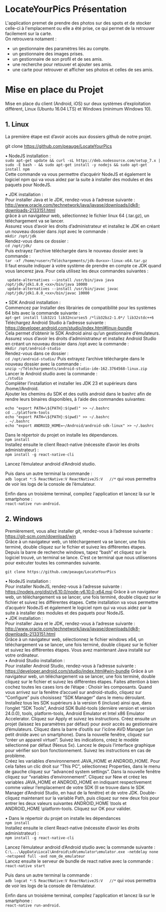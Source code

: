 # LocateYourPics Présentation

L'application premet de prendre des photos sur des spots et de stocker celle-ci à l'emplacement ou elle a été prise, ce qui permet de la retrouver facilement sur la carte.<br/>
On retrouvera notament :
- un gestionnaire des paramètres liés au compte.
- un gestionnaire des images prises.
- un gestionnaire de son profil et de ses amis.
- une recherche pour retouver et ajouter ses amis.
- une carte pour retrouver et afficher ses photos et celles de ses amis.

# Mise en place du Projet

Mise en place du client (Android, iOS) sur deux systèmes d’exploitation différent, Linux (Ubuntu 16.04 LTS) et Windows (minimum Windows 10).

## 1. Linux

La première étape est d’avoir accès aux dossiers github de notre projet.

git clone https://github.com/peauge/LocateYourPics

• NodeJS installation : <br/>
`sudo apt-get update && curl -sL https://deb.nodesource.com/setup_7.x | sudo -E bash - && sudo apt-get install -y nodejs && sudo apt-get install npm` <br/>
Cette commande va vous permettre d’acquérir NodeJS et également le logiciel npm qui va vous aidez par la suite à installer des modules et des paquets pour NodeJS.

• JDK installation :<br/>
Pour installer Java et le JDK, rendez-vous à l’adresse suivante :<br/>
http://www.oracle.com/technetwork/java/javase/downloads/jdk8-downloads-2133151.html<br/>
grâce à un navigateur web, sélectionnez le fichier linux 64 (.tar.gz), un téléchargement va se lancer.<br/>
Assurez vous d’avoir les droits d’administrateur et installez le JDK en créant un nouveau dossier dans /opt avec le commande :<br/>
`mkdir /opt/jdk`<br/>
Rendez-vous dans ce dossier :<br/>
`cd /opt/jdk/`<br/>
Puis extrayez l’archive téléchargée dans le nouveau dossier avec la commande :<br/>
`tar -xf /home/<user>/Téléchargements/jdk-8u<xx>-linux-x64.tar.gz`<br/>
Il faut ensuite indiquer à votre système de prendre en compte ce JDK quand vous lancerez java. Pour cela utilisez les deux commandes suivantes :<br/>
```
 update-alternatives --install /usr/bin/java java /opt/jdk/jdk1.8.0_<xx>/bin/java 10000
 update-alternatives --install /usr/bin/javac javac /opt/jdk/jdk1.8.0_<xx>/bin/javac 10000
 ```
• SDK Android installation :<br/>
Commencez par Installer des librairies de compatibilité pour les systèmes 64 bits avec la commande suivante :<br/>
`apt-get install lib32z1 lib32ncurses5 /*lib32bz2-1.0*/ lib32stdc++6`
Téléchargez Android Studio à l’adresse suivante :<br/>
https://developer.android.com/studio/index.html#linux-bundle<br/>
Cela permet d’obtenir le SDK Android ainsi qu’un gestionnaire d’émulateurs.
Assurez vous d’avoir les droits d’administrateur et installez Android Studio en créant un nouveau dossier dans /opt avec la commande :<br/>
`mkdir /opt/android-studio`<br/>
Rendez-vous dans ce dossier :<br/>
`cd /opt/android-studio/`
Puis extrayez l’archive téléchargée dans le nouveau dossier avec la commande :<br/>
`unzip ~/Téléchargements/android-studio-ide-162.3764568-linux.zip`<br/>
Lancer le Android studio avec la commande :<br/>
`./studio`<br/>
Compléter l’installation et installer les JDK 23 et supérieurs dans /home/<user>/Android.<br/>
Ajouter les chemins du SDK et des outils android dans le bashrc afin de rendre leurs binaires disponibles, à l’aide des commandes suivantes:<br/>
```
echo "export PATH=\${PATH}:$(pwd)" >> ~/.bashrc
cd ../platform-tools
echo "export PATH=\${PATH}:$(pwd)" >> ~/.bashrc
. ~/.bashrc
echo "export ANDROID_HOME=~/Android/android-sdk-linux" >> ~/.bashrc
```
Dans le répertoir du projet on installe les dépendances.<br/>
`npm install`<br/>
Installez ensuite le client React-native (nécessite d’avoir les droits administrateur) :<br/>
`npm install -g react-native-cli`<br/>

Lancez l’émulateur android d’Android studio.<br/>

Puis dans un autre terminal la commande :<br/>
`adb logcat *:S ReactNative:V ReactNativeJS:V   //*`
qui vous permettra de voir les logs de la console de l’émulateur.

Enfin dans un troisième terminal, compilez l'application et lancez là sur le smartphone :<br/>
`react-native run-android.`

## 2. Windows

Premièrement, vous allez installer git, rendez-vous à l’adresse suivante :<br/>
https://git-scm.com/download/win<br/>
Grâce à un navigateur web, un téléchargement va se lancer, une fois terminé, double cliquez sur le fichier et suivez les différentes étapes.<br/>
Depuis la barre de recherche windows, tapez “bash” et cliquez sur le logiciel trouvé, un terminal se lance. C’est ce terminal que nous utiliserons pour exécuter toutes les commandes suivante.

`git clone https://github.com/peauge/LocateYourPics`

• NodeJS installation :<br/>
Pour installer NodeJS, rendez-vous à l’adresse suivante :<br/>
https://nodejs.org/dist/v6.10.0/node-v6.10.0-x64.msi
Grâce à un navigateur web, un téléchargement va se lancer, une fois terminé, double cliquez sur le fichier et suivez les différentes étapes. Cette installation va vous permettre d’acquérir NodeJS et également le logiciel npm qui va vous aidez par la suite à installer des modules et des paquets pour NodeJS.<br/>
• JDK installation :<br/>
Pour installer Java et le JDK, rendez-vous à l’adresse suivante :<br/>
http://www.oracle.com/technetwork/java/javase/downloads/jdk8-downloads-2133151.html<br/>
Grâce à un navigateur web, sélectionnez le fichier windows x64, un téléchargement va se lancer, une fois terminé, double cliquez sur le fichier et suivez les différentes étapes. Vous avez maintenant Java installé sur votre ordinateur.<br/>
• Android Studio installation :<br/>
Pour installer Android Studio, rendez-vous à l’adresse suivante :<br/>
https://developer.android.com/studio/index.html#win-bundle
Grâce à un navigateur web, un téléchargement va se lancer, une fois terminé, double cliquez sur le fichier et suivez les différentes étapes. Faites attention à bien cochez toutes les cases lors de l’étape : Choisir les composants. Quand vous arrivez sur la fenêtre d’accueil sur android-studio, cliquez sur “Configure” puis choisissez “SDK Manager” dans le menu déroulant. Installez tous les SDK supérieurs à la version 6 (incluse) ainsi que, dans l’onglet “SDK Tools”, Android SDK Build-tools (dernière version et version 24.0.0), tools, platform-tools, Android Emulator et Intel x86 Emulator Accelerator. Cliquez sur Apply et suivez les instructions. Créez ensuite un projet (laissez les paramètres par défaut) pour avoir accès au gestionnaire d’émulateurs. Cliquez dans la barre d’outils sur l'icône AVD Manager (un petit droïde avec un smartphone). Dans la nouvelle fenêtre, cliquez sur “créer un appareil virtuel”. Suivez les indications, créez le modèle sélectionné par défaut (Nexus 5x). Lancez le depuis l’interface graphique pour vérifier son bon fonctionnement. Suivez les instructions en cas de problème.<br/>
Créez les variables d’environnement JAVA_HOME et ANDROID_HOME. Pour cela faites un clic droit sur “This PC”, sélectionnez Properties, dans le menu de gauche cliquez sur “advanced system settings”. Dans la nouvelle fenêtre cliquez sur “variables d’environnement”. Cliquez sur New et créez les variables JAVA_HOME et ANDROID_HOME en indiquant respectivement comme valeur l’emplacement de votre SDK (Il se trouve dans le SDK Manager d’Android Studio, en haut de la fenêtre) et de votre JDK. Double-cliquez maintenant sur la variable Path, puis cliquez sur new deux fois pour entrer les deux valeurs suivantes ANDROID_HOME \tools et ANDROID_HOME \platform-tools. Cliquez sur OK pour valider.<br/>

• Dans le répertoir du projet on installe les dépendances<br/>
`npm install`<br/>
Installez ensuite le client React-native (nécessite d’avoir les droits administrateur) :<br/>
`npm install -g react-native-cli `<br/>

Lancez l’émulateur android d’Android studio avec la commande suivante :<br/>
`C:\...\AppData\Local\Android\sdk\emulator\emulator.exe -netdelay none -netspeed full -avd nom_de_emulateur`<br/>
Lancez ensuite le serveur de bundle de react native avec la commande :<br/>
`react-native start`<br/>

Puis dans un autre terminal la commande :<br/>
`adb logcat *:S ReactNative:V ReactNativeJS:V   //*`
qui vous permettra de voir les logs de la console de l’émulateur.

Enfin dans un troisième terminal, compilez l'application et lancez là sur le smartphone :<br/>
`react-native run-android.`
